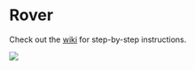 # Rover
Check out the [wiki](https://github.com/Destination-SPACE/Rover-v1/wiki) for step-by-step instructions.

![](https://github.com/Destination-SPACE/Rover-v1/blob/main/assets/finishedRover.jpg)
